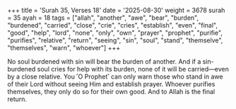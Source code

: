 +++
title = 'Surah 35, Verses 18'
date = '2025-08-30'
weight = 3678
surah = 35
ayah = 18
tags = ["allah", "another", "awe", "bear", "burden", "burdened", "carried", "close", "crie", "cries", "establish", "even", "final", "good", "help", "lord", "none", "only", "own", "prayer", "prophet", "purifie", "purifies", "relative", "return", "seeing", "sin", "soul", "stand", "themselve", "themselves", "warn", "whoever"]
+++

No soul burdened with sin will bear the burden of another. And if a sin-burdened soul cries for help with its burden, none of it will be carried—even by a close relative. You ˹O Prophet˺ can only warn those who stand in awe of their Lord without seeing Him and establish prayer. Whoever purifies themselves, they only do so for their own good. And to Allah is the final return.
